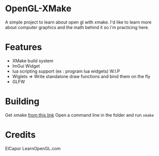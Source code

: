 # OpenGL-XMake
A simple project to learn about open gl with xmake. I'd like to learn more about computer graphics and the math behind it so i'm practicing here.

# Features
- XMake build system
- ImGui Widget
- lua scripting support (ex : program lua widgets) W.I.P
- Wiglets => Write standalone draw functions and bind them on the fly
- GLFW

# Building
Get xmake [from this link](https://xmake.io)
Open a command line in the folder and run `xmake`

# Credits
ElCapor
LearnOpenGL.com